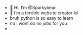 - 👋 Hi, I’m @Sparkybear
- 👀 I’m a terrible website creator lol
- bruh python is so easy to learn
- no i wont do no jobs for you
- 


<!---
Sparkybear/Sparkybear is a ✨ special ✨ repository because its `README.md` (this file) appears on your GitHub profile.
You can click the Preview link to take a look at your changes.
--->
